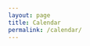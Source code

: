 ```yaml
---
layout: page
title: Calendar
permalink: /calendar/
---
```

<div id="calendar">
    <script>
        $(document).ready(function() {
         $('#calendar').fullCalendar({
           events: '_data/events-data.json'
         });
          });
    /script>


</div>

